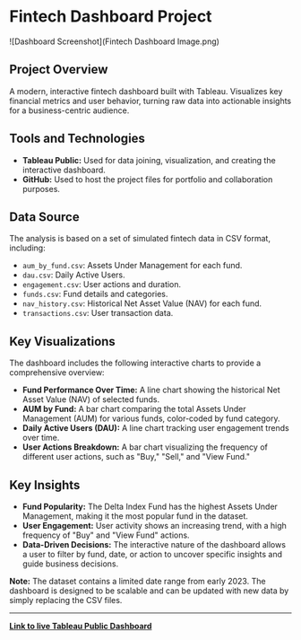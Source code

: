 # Fintech Dashboard Project
![Dashboard Screenshot](Fintech Dashboard Image.png)

## Project Overview
A modern, interactive fintech dashboard built with Tableau. Visualizes key financial metrics and user behavior, turning raw data into actionable insights for a business-centric audience.

## Tools and Technologies
* **Tableau Public:** Used for data joining, visualization, and creating the interactive dashboard.
* **GitHub:** Used to host the project files for portfolio and collaboration purposes.

## Data Source
The analysis is based on a set of simulated fintech data in CSV format, including:
* `aum_by_fund.csv`: Assets Under Management for each fund.
* `dau.csv`: Daily Active Users.
* `engagement.csv`: User actions and duration.
* `funds.csv`: Fund details and categories.
* `nav_history.csv`: Historical Net Asset Value (NAV) for each fund.
* `transactions.csv`: User transaction data.

## Key Visualizations
The dashboard includes the following interactive charts to provide a comprehensive overview:
* **Fund Performance Over Time:** A line chart showing the historical Net Asset Value (NAV) of selected funds.
* **AUM by Fund:** A bar chart comparing the total Assets Under Management (AUM) for various funds, color-coded by fund category.
* **Daily Active Users (DAU):** A line chart tracking user engagement trends over time.
* **User Actions Breakdown:** A bar chart visualizing the frequency of different user actions, such as "Buy," "Sell," and "View Fund."

## Key Insights
* **Fund Popularity:** The Delta Index Fund has the highest Assets Under Management, making it the most popular fund in the dataset.
* **User Engagement:** User activity shows an increasing trend, with a high frequency of "Buy" and "View Fund" actions.
* **Data-Driven Decisions:** The interactive nature of the dashboard allows a user to filter by fund, date, or action to uncover specific insights and guide business decisions.

**Note:** The dataset contains a limited date range from early 2023. The dashboard is designed to be scalable and can be updated with new data by simply replacing the CSV files.

---

**[Link to live Tableau Public Dashboard](https://public.tableau.com/shared/77F3WT2FS?:display_count=n&:origin=viz_share_link)**
